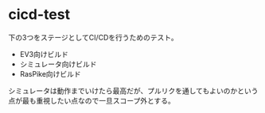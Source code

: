 # cicd-test

下の3つをステージとしてCI/CDを行うためのテスト。

- EV3向けビルド
- シミュレータ向けビルド
- RasPike向けビルド

シミュレータは動作までいけたら最高だが、プルリクを通してもよいのかという点が最も重視したい点なので一旦スコープ外とする。
